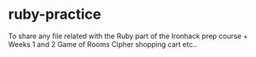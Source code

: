 # ruby-practice
To share any file related with the Ruby part of the Ironhack prep course + Weeks 1 and 2
Game of Rooms
Cipher
shopping cart
etc..

